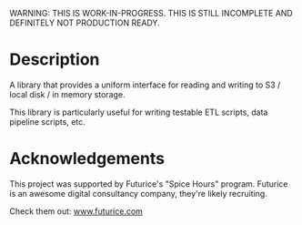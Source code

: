 
WARNING: THIS IS WORK-IN-PROGRESS. THIS IS STILL INCOMPLETE AND DEFINITELY NOT PRODUCTION READY.

# Description

A library that provides a uniform interface for reading and writing to S3 / local disk / in memory storage.

This library is particularly useful for writing testable ETL scripts, data pipeline scripts, etc.


# Acknowledgements
This project was supported by Futurice's "Spice Hours" program.
Futurice is an awesome digital consultancy company, they're likely recruiting.

Check them out: www.futurice.com 